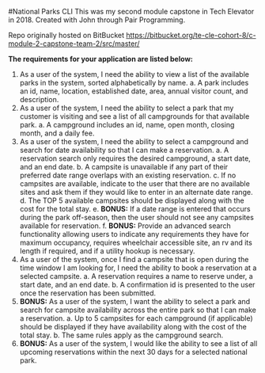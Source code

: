 #National Parks CLI
This was my second module capstone in Tech Elevator in 2018.
Created with John through Pair Programming.

Repo originally hosted on BitBucket  https://bitbucket.org/te-cle-cohort-8/c-module-2-capstone-team-2/src/master/


**The requirements for your application are listed below:**
1. As a user of the system, I need the ability to view a list of the available parks in the system, sorted alphabetically by name.
    a. A park includes an id, name, location, established date, area, annual visitor count, and description.
2. As a user of the system, I need the ability to select a park that my customer is visiting and see a list of all campgrounds for that available park.
    a. A campground includes an id, name, open month, closing month, and a daily fee.
3. As a user of the system, I need the ability to select a campground and search for date availability so that I can make a reservation.
    a. A reservation search only requires the desired campground, a start date, and an end date.
    b. A campsite is unavailable if any part of their preferred date range overlaps with an existing reservation.
    c. If no campsites are available, indicate to the user that there are no available sites and ask them if they would like to enter in an alternate date range.
    d. The TOP 5 available campsites should be displayed along with the cost for the total stay.
    e. **BONUS:** If a date range is entered that occurs during the park off-season, then the user should not see any campsites available for reservation.
    f. **BONUS:** Provide an advanced search functionality allowing users to indicate any requirements they have for maximum occupancy, requires wheelchair accessible site, an rv and its length if required, and if a utility hookup is necessary.
4. As a user of the system, once I find a campsite that is open during the time window I am looking for, I need the ability to book a reservation at a selected campsite.
    a. A reservation requires a name to reserve under, a start date, and an end date.
    b. A confirmation id is presented to the user once the reservation has been submitted.
5. **BONUS:** As a user of the system, I want the ability to select a park and search for campsite availability across the entire park so that I can make a reservation.
    a. Up to 5 campsites for each campground (if applicable) should be displayed if they have availability along with the cost of the total stay.
    b. The same rules apply as the campground search.
6. **BONUS:** As a user of the system, I would like the ability to see a list of all upcoming reservations within the next 30 days for a selected national park.